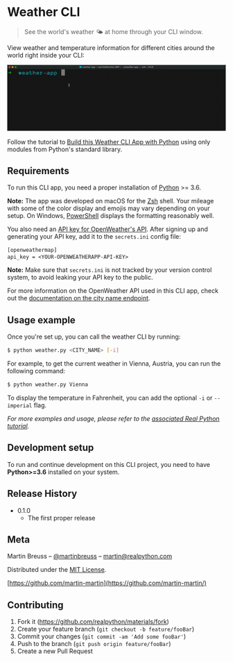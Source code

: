 # Weather CLI

> See the world's weather 🌤 at home through your CLI window.

View weather and temperature information for different cities around the world right inside your CLI:

![CLI interactions using the weather CLI app](weather.gif)

Follow the tutorial to [Build this Weather CLI App with Python](https://realpython.com/build-a-python-weather-app-cli/) using only modules from Python's standard library.

## Requirements

To run this CLI app, you need a proper installation of [Python](https://www.python.org/) >= 3.6.

**Note:** The app was developed on macOS for the [Zsh](https://www.zsh.org) shell. Your mileage with some of the color display and emojis may vary depending on your setup. On Windows, [PowerShell](https://docs.microsoft.com/en-us/powershell/) displays the formatting reasonably well.

You also need an [API key for OpenWeather's API](https://openweathermap.org/appid). After signing up and generating your API key, add it to the `secrets.ini` config file:

```
[openweathermap]
api_key = <YOUR-OPENWEATHERAPP-API-KEY>
```

**Note:** Make sure that `secrets.ini` is not tracked by your version control system, to avoid leaking your API key to the public.

For more information on the OpenWeather API used in this CLI app, check out the [documentation on the city name endpoint](https://openweathermap.org/current#name).

## Usage example

Once you're set up, you can call the weather CLI by running:

```bash
$ python weather.py <CITY_NAME> [-i]
```

For example, to get the current weather in Vienna, Austria, you can run the following command:

```bash
$ python weather.py Vienna
```

To display the temperature in Fahrenheit, you can add the optional `-i` or `--imperial` flag.

_For more examples and usage, please refer to the [associated Real Python tutorial](https://realpython.com/build-a-python-weather-app-cli/)._

## Development setup

To run and continue development on this CLI project, you need to have **Python>=3.6** installed on your system.

## Release History

- 0.1.0
    - The first proper release

## Meta

Martin Breuss – [@martinbreuss](https://twitter.com/martinbreuss) – martin@realpython.com

Distributed under the [MIT License](https://opensource.org/licenses/MIT).

[https://github.com/martin-martin](https://github.com/martin-martin/)

## Contributing

1. Fork it (<https://github.com/realpython/materials/fork>)
2. Create your feature branch (`git checkout -b feature/fooBar`)
3. Commit your changes (`git commit -am 'Add some fooBar'`)
4. Push to the branch (`git push origin feature/fooBar`)
5. Create a new Pull Request
